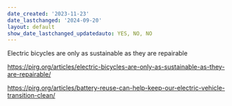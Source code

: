```yaml
---
date_created: '2023-11-23'
date_lastchanged: '2024-09-20'
layout: default
show_date_lastchanged_updatedauto: YES, NO, NO
---
```

Electric bicycles are only as sustainable as they are repairable

https://pirg.org/articles/electric-bicycles-are-only-as-sustainable-as-they-are-repairable/

https://pirg.org/articles/battery-reuse-can-help-keep-our-electric-vehicle-transition-clean/


